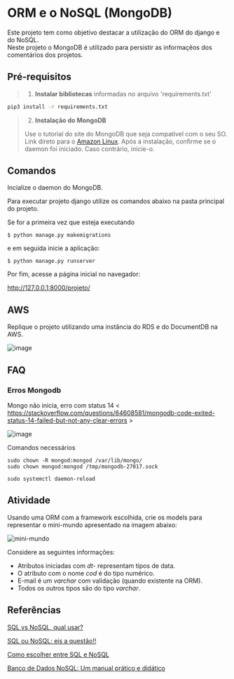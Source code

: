 # ORM e o NoSQL (MongoDB)

Este projeto tem como objetivo destacar a utilização do ORM do django e do NoSQL. 
<br>
Neste projeto o MongoDB é utilizado para persistir as informaçẽos dos comentários dos projetos.


## Pré-requisitos

> 1. **Instalar bibliotecas** informadas no arquivo 'requirements.txt' 

```bash
pip3 install -r requirements.txt
```

> 2. **Instalação do MongoDB**
> 
> Use o tutorial do site do MongoDB que seja compatível com o seu SO. 
> Link direto para o [Amazon Linux](https://docs.mongodb.com/manual/tutorial/install-mongodb-on-amazon/). 
> Após a instalação, confirme se o daemon foi iniciado. Caso contrário, inicie-o. 


## Comandos

Incialize o daemon do MongoDB. 

Para executar projeto django utilize os comandos abaixo na pasta principal do projeto.

Se for a primeira vez que esteja executando 
```
$ python manage.py makemigrations
```

e em seguida inicie a aplicação:
```
$ python manage.py runserver
```

Por fim, acesse a página inicial no navegador: 

http://127.0.0.1:8000/projeto/


## AWS

Replique o projeto utilizando uma instância do RDS e do DocumentDB na AWS.

![image](https://github.com/user-attachments/assets/1a043263-ee4d-4ab4-a811-c25823510096)


## FAQ

### Erros Mongodb
Mongo não inicia, erro com status 14 < https://stackoverflow.com/questions/64608581/mongodb-code-exited-status-14-failed-but-not-any-clear-errors > 

![image](https://user-images.githubusercontent.com/276077/140451154-46459ade-85d0-4839-b24a-dca3c28df0d3.png)

Comandos necessários

```
sudo chown -R mongod:mongod /var/lib/mongo/
sudo chown mongod:mongod /tmp/mongodb-27017.sock

sudo systemctl daemon-reload
```
## Atividade

Usando uma ORM com a framework escolhida, crie os models para representar o mini-mundo apresentado na imagem abaixo: 

![mini-mundo](https://user-images.githubusercontent.com/276077/163811963-bc1325ed-5321-42ce-bc24-b04426f3279b.png)

Considere as seguintes informações: 
- Atributos iniciadas com _dt-_ representam tipos de data. 
- O atributo com o nome _cod_ é do tipo numérico. 
- E-mail é um _varchar_ com validação (quando existente na ORM). 
- Todos os outros tipos são do tipo _varchar_. 

## Referências 
[SQL vs NoSQL, qual usar?
](https://www.treinaweb.com.br/blog/sql-vs-nosql-qual-usar#:~:text=O%20NoSQL%20%C3%A9%20mais%20indicado,flex%C3%ADvel%20no%20suporte%20de%20dados.)

[SQL ou NoSQL: eis a questão!!
](https://imasters.com.br/banco-de-dados/sql-ou-nosql-eis-a-questao)

[Como escolher entre SQL e NoSQL](https://pt.stackoverflow.com/questions/122452/como-escolher-entre-nosql-e-sql)

[Banco de Dados NoSQL: Um manual prático e didático](https://blog.geekhunter.com.br/banco-de-dados-nosql-um-manual-pratico-e-didatico/)
